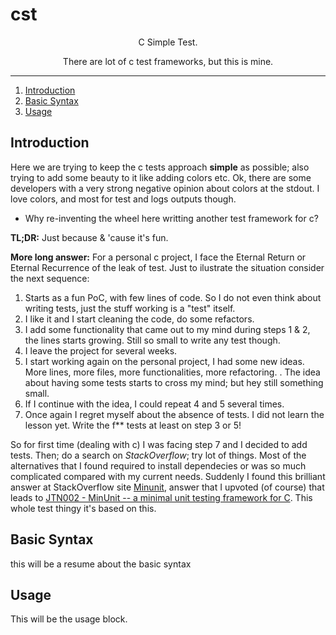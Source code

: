 # cst

<div align="center">
C Simple Test.

There are lot of c test frameworks, but this is mine.
</div>

---

1. [Introduction](#introduction)
2. [Basic Syntax](#basic-syntax)
3. [Usage](#usage)


## Introduction

Here we are trying to keep the c tests approach **simple** as possible; also trying to add some beauty to it like adding colors etc. Ok, there are some developers with a very strong negative opinion about colors at the stdout. I love colors, and most for test and logs outputs though. 

* Why re-inventing the wheel here writting another test framework for c?

**TL;DR:** Just because & 'cause it's fun.

**More long answer:** For a personal c project, I face the Eternal Return or Eternal Recurrence of the leak of test.
Just to ilustrate the situation consider the next sequence:

1. Starts as a fun PoC, with few lines of code. So I do not even think about writing tests, just the stuff working is a "test" itself.
2. I like it and I start cleaning the code, do some refactors.
3. I add some functionality that came out to my mind during steps 1 & 2, the lines starts growing. Still so small to write any test though.
4. I leave the project for several weeks.
5. I start working again on the personal project, I had some new ideas. More lines, more files, more functionalities, more refactoring. 
 .  The idea about having some tests starts to cross my mind; but hey still something small.
6. If I continue with the idea, I could repeat 4 and 5 several times.
7. Once again I regret myself about the absence of tests. I did not learn the lesson yet. Write the f** tests at least on step 3 or 5! 

So for first time (dealing with c) I was facing step 7 and I decided to add tests. Then; do a search on *StackOverflow*; try lot of things.
Most of the alternatives that I found required to install dependecies or was so much complicated compared with my current needs.
Suddenly I found this brilliant answer at StackOverflow site [Minunit](https://stackoverflow.com/a/65962/2191338), answer that I upvoted (of course) that leads to [JTN002 - MinUnit -- a minimal unit testing framework for C](https://jera.com/techinfo/jtns/jtn002). This whole test thingy it's based on this.

## Basic Syntax<a name="basic-syntax"/>

this will be a resume about the basic syntax

## Usage

This will be the usage block.

